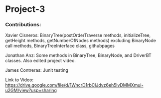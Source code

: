 # Project-3

### Contributions:

Xavier Cisneros: BinaryTree(postOrderTraverse methods, initializeTree, getHeight methods, getNumberOfNodes methods) excluding BinaryNode call methods, BinaryTreeInterface class, githubpages

Jonathan Anz: Some methods in BinaryTree, BinaryNode, and DriverBT classes. Also edited project video. 

James Contreras: Junit testing

Link to Video: https://drive.google.com/file/d/1WncrD1rbClJdvz6eh5lvDMMXmui-u2GM/view?usp=sharing

